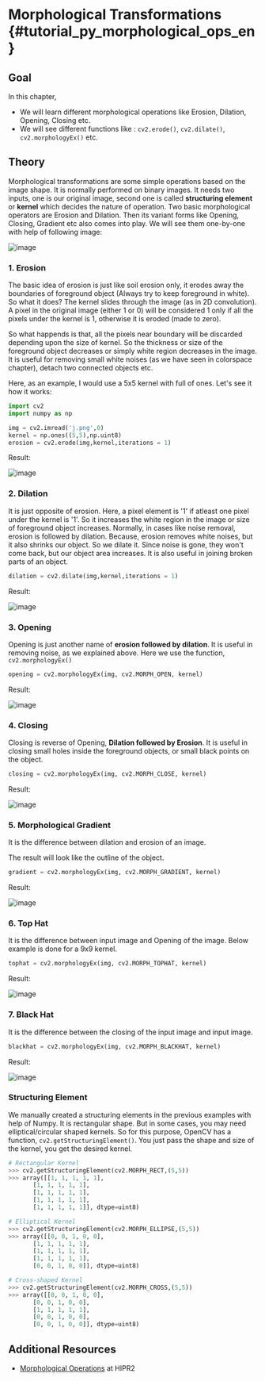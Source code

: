 # Morphological Transformations {#tutorial_py_morphological_ops_en}

## Goal

In this chapter,
-   We will learn different morphological operations like Erosion, Dilation, Opening, Closing etc.
-   We will see different functions like : `cv2.erode()`, `cv2.dilate()`, `cv2.morphologyEx()` etc.

## Theory

Morphological transformations are some simple operations based on the image shape. It is normally performed on binary images. It needs two inputs, one is our original image, second one is called **structuring element** or **kernel** which decides the nature of operation. Two basic morphological operators are Erosion and Dilation. Then its variant forms like Opening, Closing, Gradient etc also comes into play. We will see them one-by-one with help of following image:

![image](images/j.png)

### 1. Erosion

The basic idea of erosion is just like soil erosion only, it erodes away the boundaries of foreground object (Always try to keep foreground in white). So what it does? The kernel slides through the image (as in 2D convolution). A pixel in the original image (either 1 or 0) will be considered 1 only if all the pixels under the kernel is 1, otherwise it is eroded (made to zero).

So what happends is that, all the pixels near boundary will be discarded depending upon the size of kernel. So the thickness or size of the foreground object decreases or simply white region decreases in the image. It is useful for removing small white noises (as we have seen in colorspace chapter), detach two connected objects etc.

Here, as an example, I would use a 5x5 kernel with full of ones. Let's see it how it works:
```python
import cv2
import numpy as np

img = cv2.imread('j.png',0)
kernel = np.ones((5,5),np.uint8)
erosion = cv2.erode(img,kernel,iterations = 1)
```
Result:

![image](images/erosion.png)

### 2. Dilation

It is just opposite of erosion. Here, a pixel element is '1' if atleast one pixel under the kernel
is '1'. So it increases the white region in the image or size of foreground object increases.
Normally, in cases like noise removal, erosion is followed by dilation. Because, erosion removes
white noises, but it also shrinks our object. So we dilate it. Since noise is gone, they won't come back, but our object area increases. It is also useful in joining broken parts of an object.
```python
dilation = cv2.dilate(img,kernel,iterations = 1)
```
Result:

![image](images/dilation.png)

### 3. Opening

Opening is just another name of **erosion followed by dilation**. It is useful in removing noise, as we explained above. Here we use the function, `cv2.morphologyEx()`
```python
opening = cv2.morphologyEx(img, cv2.MORPH_OPEN, kernel)
```
Result:

![image](images/opening.png)

### 4. Closing

Closing is reverse of Opening, **Dilation followed by Erosion**. It is useful in closing small holes inside the foreground objects, or small black points on the object.
```python
closing = cv2.morphologyEx(img, cv2.MORPH_CLOSE, kernel)
```
Result:

![image](images/closing.png)

### 5. Morphological Gradient

It is the difference between dilation and erosion of an image.

The result will look like the outline of the object.
```python
gradient = cv2.morphologyEx(img, cv2.MORPH_GRADIENT, kernel)
```
Result:

![image](images/gradient.png)

### 6. Top Hat

It is the difference between input image and Opening of the image. Below example is done for a 9x9 kernel.
```python
tophat = cv2.morphologyEx(img, cv2.MORPH_TOPHAT, kernel)
```
Result:

![image](images/tophat.png)

### 7. Black Hat

It is the difference between the closing of the input image and input image.
```python
blackhat = cv2.morphologyEx(img, cv2.MORPH_BLACKHAT, kernel)
```
Result:

![image](images/blackhat.png)

### Structuring Element

We manually created a structuring elements in the previous examples with help of Numpy. It is rectangular shape. But in some cases, you may need elliptical/circular shaped kernels. So for this purpose, OpenCV has a function, `cv2.getStructuringElement()`. You just pass the shape and size of the kernel, you get the desired kernel.
```python
# Rectangular Kernel
>>> cv2.getStructuringElement(cv2.MORPH_RECT,(5,5))
>>> array([[1, 1, 1, 1, 1],
       [1, 1, 1, 1, 1],
       [1, 1, 1, 1, 1],
       [1, 1, 1, 1, 1],
       [1, 1, 1, 1, 1]], dtype=uint8)

# Elliptical Kernel
>>> cv2.getStructuringElement(cv2.MORPH_ELLIPSE,(5,5))
>>> array([[0, 0, 1, 0, 0],
       [1, 1, 1, 1, 1],
       [1, 1, 1, 1, 1],
       [1, 1, 1, 1, 1],
       [0, 0, 1, 0, 0]], dtype=uint8)

# Cross-shaped Kernel
>>> cv2.getStructuringElement(cv2.MORPH_CROSS,(5,5))
>>> array([[0, 0, 1, 0, 0],
       [0, 0, 1, 0, 0],
       [1, 1, 1, 1, 1],
       [0, 0, 1, 0, 0],
       [0, 0, 1, 0, 0]], dtype=uint8)
```
## Additional Resources
- [Morphological Operations](http://homepages.inf.ed.ac.uk/rbf/HIPR2/morops.htm) at HIPR2

